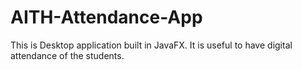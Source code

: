 # AITH-Attendance-App
This is Desktop application built in JavaFX. It is useful to have digital attendance of the students.
